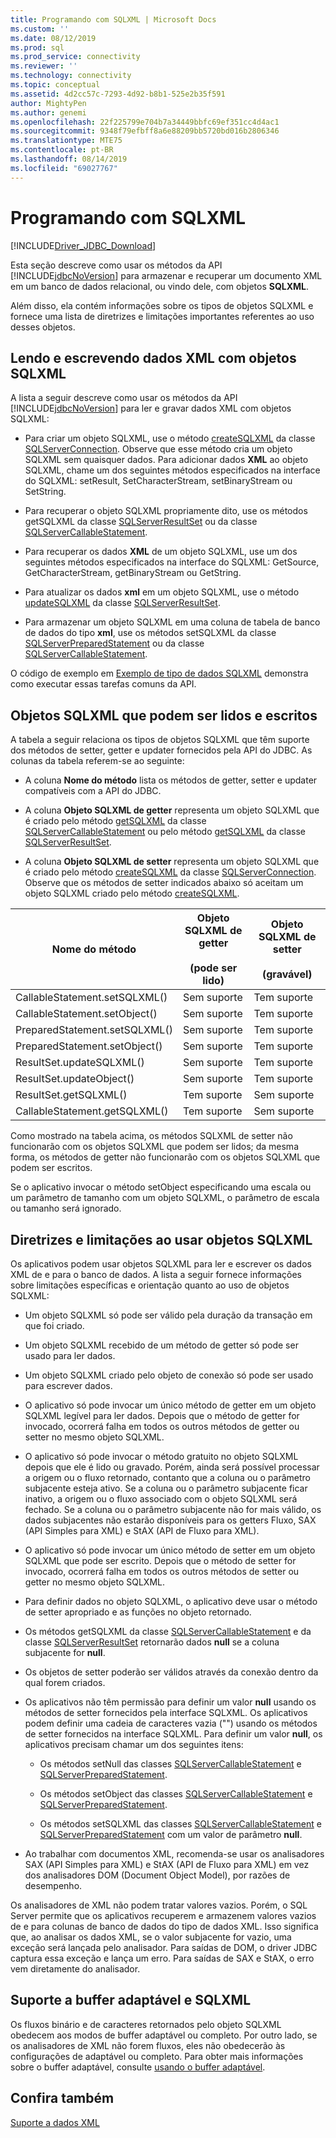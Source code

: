 ```yaml
---
title: Programando com SQLXML | Microsoft Docs
ms.custom: ''
ms.date: 08/12/2019
ms.prod: sql
ms.prod_service: connectivity
ms.reviewer: ''
ms.technology: connectivity
ms.topic: conceptual
ms.assetid: 4d2cc57c-7293-4d92-b8b1-525e2b35f591
author: MightyPen
ms.author: genemi
ms.openlocfilehash: 22f225799e704b7a34449bbfc69ef351cc4d4ac1
ms.sourcegitcommit: 9348f79efbff8a6e88209bb5720bd016b2806346
ms.translationtype: MTE75
ms.contentlocale: pt-BR
ms.lasthandoff: 08/14/2019
ms.locfileid: "69027767"
---
```

# <a name="programming-with-sqlxml"></a>Programando com SQLXML
[!INCLUDE[Driver_JDBC_Download](../../includes/driver_jdbc_download.md)]

  Esta seção descreve como usar os métodos da API [!INCLUDE[jdbcNoVersion](../../includes/jdbcnoversion_md.md)] para armazenar e recuperar um documento XML em um banco de dados relacional, ou vindo dele, com objetos **SQLXML**.  
  
 Além disso, ela contém informações sobre os tipos de objetos SQLXML e fornece uma lista de diretrizes e limitações importantes referentes ao uso desses objetos.  
  
## <a name="reading-and-writing-xml-data-with-sqlxml-objects"></a>Lendo e escrevendo dados XML com objetos SQLXML  
 A lista a seguir descreve como usar os métodos da API [!INCLUDE[jdbcNoVersion](../../includes/jdbcnoversion_md.md)] para ler e gravar dados XML com objetos SQLXML:  
  
-   Para criar um objeto SQLXML, use o método [createSQLXML](../../connect/jdbc/reference/createsqlxml-method-sqlserverconnection.md) da classe [SQLServerConnection](../../connect/jdbc/reference/sqlserverconnection-class.md). Observe que esse método cria um objeto SQLXML sem quaisquer dados. Para adicionar dados **XML** ao objeto SQLXML, chame um dos seguintes métodos especificados na interface do SQLXML: setResult, SetCharacterStream, setBinaryStream ou SetString.  
  
-   Para recuperar o objeto SQLXML propriamente dito, use os métodos getSQLXML da classe [SQLServerResultSet](../../connect/jdbc/reference/sqlserverresultset-class.md) ou da classe [SQLServerCallableStatement](../../connect/jdbc/reference/sqlservercallablestatement-class.md).  
  
-   Para recuperar os dados **XML** de um objeto SQLXML, use um dos seguintes métodos especificados na interface do SQLXML: GetSource, GetCharacterStream, getBinaryStream ou GetString.  
  
-   Para atualizar os dados **xml** em um objeto SQLXML, use o método [updateSQLXML](../../connect/jdbc/reference/updatesqlxml-method-sqlserverresultset.md) da classe [SQLServerResultSet](../../connect/jdbc/reference/sqlserverresultset-class.md).  
  
-   Para armazenar um objeto SQLXML em uma coluna de tabela de banco de dados do tipo **xml**, use os métodos setSQLXML da classe [SQLServerPreparedStatement](../../connect/jdbc/reference/sqlserverpreparedstatement-class.md) ou da classe [SQLServerCallableStatement](../../connect/jdbc/reference/sqlservercallablestatement-class.md).  
  
 O código de exemplo em [Exemplo de tipo de dados SQLXML](../../connect/jdbc/sqlxml-data-type-sample.md) demonstra como executar essas tarefas comuns da API.  
  
## <a name="readable-and-writable-sqlxml-objects"></a>Objetos SQLXML que podem ser lidos e escritos  
 A tabela a seguir relaciona os tipos de objetos SQLXML que têm suporte dos métodos de setter, getter e updater fornecidos pela API do JDBC. As colunas da tabela referem-se ao seguinte:  
  
-   A coluna **Nome do método** lista os métodos de getter, setter e updater compatíveis com a API do JDBC.  
  
-   A coluna **Objeto SQLXML de getter** representa um objeto SQLXML que é criado pelo método [getSQLXML](../../connect/jdbc/reference/getsqlxml-method-sqlservercallablestatement.md) da classe [SQLServerCallableStatement](../../connect/jdbc/reference/sqlservercallablestatement-class.md) ou pelo método [getSQLXML](../../connect/jdbc/reference/getsqlxml-method-sqlserverresultset.md) da classe [SQLServerResultSet](../../connect/jdbc/reference/sqlserverresultset-class.md).  
  
-   A coluna **Objeto SQLXML de setter** representa um objeto SQLXML que é criado pelo método [createSQLXML](../../connect/jdbc/reference/createsqlxml-method-sqlserverconnection.md) da classe [SQLServerConnection](../../connect/jdbc/reference/sqlserverconnection-class.md). Observe que os métodos de setter indicados abaixo só aceitam um objeto SQLXML criado pelo método [createSQLXML](../../connect/jdbc/reference/createsqlxml-method-sqlserverconnection.md).  
  
|Nome do método|Objeto SQLXML de getter<br /><br /> (pode ser lido)|Objeto SQLXML de setter<br /><br /> (gravável)|  
|-----------------|-------------------------------------------|-------------------------------------------|  
|CallableStatement.setSQLXML()|Sem suporte|Tem suporte|  
|CallableStatement.setObject()|Sem suporte|Tem suporte|  
|PreparedStatement.setSQLXML()|Sem suporte|Tem suporte|  
|PreparedStatement.setObject()|Sem suporte|Tem suporte|  
|ResultSet.updateSQLXML()|Sem suporte|Tem suporte|  
|ResultSet.updateObject()|Sem suporte|Tem suporte|  
|ResultSet.getSQLXML()|Tem suporte|Sem suporte|  
|CallableStatement.getSQLXML()|Tem suporte|Sem suporte|  
  
 Como mostrado na tabela acima, os métodos SQLXML de setter não funcionarão com os objetos SQLXML que podem ser lidos; da mesma forma, os métodos de getter não funcionarão com os objetos SQLXML que podem ser escritos.  
  
 Se o aplicativo invocar o método setObject especificando uma escala ou um parâmetro de tamanho com um objeto SQLXML, o parâmetro de escala ou tamanho será ignorado.  
  
## <a name="guidelines-and-limitations-when-using-sqlxml-objects"></a>Diretrizes e limitações ao usar objetos SQLXML  
 Os aplicativos podem usar objetos SQLXML para ler e escrever os dados XML de e para o banco de dados. A lista a seguir fornece informações sobre limitações específicas e orientação quanto ao uso de objetos SQLXML:  
  
-   Um objeto SQLXML só pode ser válido pela duração da transação em que foi criado.  
  
-   Um objeto SQLXML recebido de um método de getter só pode ser usado para ler dados.  
  
-   Um objeto SQLXML criado pelo objeto de conexão só pode ser usado para escrever dados.  
  
-   O aplicativo só pode invocar um único método de getter em um objeto SQLXML legível para ler dados. Depois que o método de getter for invocado, ocorrerá falha em todos os outros métodos de getter ou setter no mesmo objeto SQLXML.  
  
-   O aplicativo só pode invocar o método gratuito no objeto SQLXML depois que ele é lido ou gravado. Porém, ainda será possível processar a origem ou o fluxo retornado, contanto que a coluna ou o parâmetro subjacente esteja ativo. Se a coluna ou o parâmetro subjacente ficar inativo, a origem ou o fluxo associado com o objeto SQLXML será fechado. Se a coluna ou o parâmetro subjacente não for mais válido, os dados subjacentes não estarão disponíveis para os getters Fluxo, SAX (API Simples para XML) e StAX (API de Fluxo para XML).  
  
-   O aplicativo só pode invocar um único método de setter em um objeto SQLXML que pode ser escrito. Depois que o método de setter for invocado, ocorrerá falha em todos os outros métodos de setter ou getter no mesmo objeto SQLXML.  
  
-   Para definir dados no objeto SQLXML, o aplicativo deve usar o método de setter apropriado e as funções no objeto retornado.  
  
-   Os métodos getSQLXML da classe [SQLServerCallableStatement](../../connect/jdbc/reference/sqlservercallablestatement-class.md) e da classe [SQLServerResultSet](../../connect/jdbc/reference/sqlserverresultset-class.md) retornarão dados **null** se a coluna subjacente for **null**.  
  
-   Os objetos de setter poderão ser válidos através da conexão dentro da qual forem criados.  
  
-   Os aplicativos não têm permissão para definir um valor **null** usando os métodos de setter fornecidos pela interface SQLXML. Os aplicativos podem definir uma cadeia de caracteres vazia ("") usando os métodos de setter fornecidos na interface SQLXML. Para definir um valor **null**, os aplicativos precisam chamar um dos seguintes itens:  
  
    -   Os métodos setNull das classes [SQLServerCallableStatement](../../connect/jdbc/reference/sqlservercallablestatement-class.md) e [SQLServerPreparedStatement](../../connect/jdbc/reference/sqlserverpreparedstatement-class.md).  
  
    -   Os métodos setObject das classes [SQLServerCallableStatement](../../connect/jdbc/reference/sqlservercallablestatement-class.md) e [SQLServerPreparedStatement](../../connect/jdbc/reference/sqlserverpreparedstatement-class.md).  
  
    -   Os métodos setSQLXML das classes [SQLServerCallableStatement](../../connect/jdbc/reference/sqlservercallablestatement-class.md) e [SQLServerPreparedStatement](../../connect/jdbc/reference/sqlserverpreparedstatement-class.md) com um valor de parâmetro **null**.  
  
-   Ao trabalhar com documentos XML, recomenda-se usar os analisadores SAX (API Simples para XML) e StAX (API de Fluxo para XML) em vez dos analisadores DOM (Document Object Model), por razões de desempenho.  
  
 Os analisadores de XML não podem tratar valores vazios. Porém, o SQL Server permite que os aplicativos recuperem e armazenem valores vazios de e para colunas de banco de dados do tipo de dados XML. Isso significa que, ao analisar os dados XML, se o valor subjacente for vazio, uma exceção será lançada pelo analisador. Para saídas de DOM, o driver JDBC captura essa exceção e lança um erro. Para saídas de SAX e StAX, o erro vem diretamente do analisador.  
  
## <a name="adaptive-buffering-and-sqlxml-support"></a>Suporte a buffer adaptável e SQLXML  
 Os fluxos binário e de caracteres retornados pelo objeto SQLXML obedecem aos modos de buffer adaptável ou completo. Por outro lado, se os analisadores de XML não forem fluxos, eles não obedecerão às configurações de adaptável ou completo. Para obter mais informações sobre o buffer adaptável, consulte [usando o buffer adaptável](../../connect/jdbc/using-adaptive-buffering.md).  
  
## <a name="see-also"></a>Confira também  
 [Suporte a dados XML](../../connect/jdbc/supporting-xml-data.md)  
  
  
